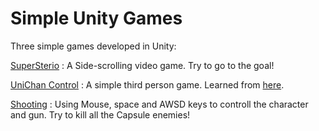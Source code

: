 # Simple Unity Games
Three simple games developed in Unity:

[SuperSterio](https://singyaowu.github.io/Unity/merioBuilds2/index.html)
: A Side-scrolling video game. Try to go to the goal!

[UniChan Control](https://singyaowu.github.io/Unity/UnityChanBuilds/index.html)
: A simple third person game. Learned from [here](https://www.youtube.com/watch?v=wdOk5QXYC6Y).

[Shooting](https://singyaowu.github.io/Unity/ShootingBuilds/index.html)
: Using Mouse, space and AWSD keys to controll the character and gun. Try to kill all the Capsule enemies!

